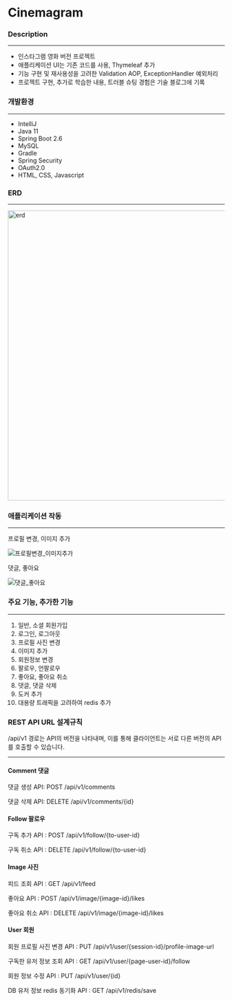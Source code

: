 # Cinemagram
### Description
***
- 인스타그램 영화 버전 프로젝트
- 애플리케이션 UI는 기존 코드를 사용, Thymeleaf 추가
- 기능 구현 및 재사용성을 고려한 Validation AOP, ExceptionHandler 예외처리
- 프로젝트 구현, 추가로 학습한 내용, 트러블 슈팅 경험은 기술 블로그에 기록

### 개발환경
***
- IntelliJ
- Java 11
- Spring Boot 2.6
- MySQL
- Gradle
- Spring Security
- OAuth2.0
- HTML, CSS, Javascript

### ERD
***
<img width="674" alt="erd" src="https://user-images.githubusercontent.com/78125105/219604377-3fd6c117-5ccd-4cc5-bebd-44e2622b9fe3.png">  

### 애플리케이션 작동
***
프로필 변경, 이미지 추가

![프로필변경_이미지추가](https://user-images.githubusercontent.com/78125105/219615464-dd3a89d1-a4b7-4171-b610-0a582720b3d7.gif)

댓글, 좋아요

![댓글_좋아요](https://user-images.githubusercontent.com/78125105/219616194-a0006734-bcb6-4e9a-8a3d-c984c91c463d.gif)


### 주요 기능, 추가한 기능
***
1. 일반, 소셜 회원가입
2. 로그인, 로그아웃
3. 프로필 사진 변경
4. 이미지 추가
5. 회원정보 변경
6. 팔로우, 언팔로우
7. 좋아요, 좋아요 취소
8. 댓글, 댓글 삭제
9. 도커 추가
10. 대용량 트래픽을 고려하여 redis 추가  


### REST API URL 설계규칙  
/api/v1 경로는 API의 버전을 나타내며, 이를 통해 클라이언트는 서로 다른 버전의 API를 호출할 수 있습니다.
***
#### Comment 댓글
댓글 생성 API: POST /api/v1/comments  

댓글 삭제 API: DELETE /api/v1/comments/{id}

#### Follow 팔로우
구독 추가 API : POST /api/v1/follow/{to-user-id}

구독 취소 API : DELETE /api/v1/follow/{to-user-id}

#### Image 사진
피드 조회 API : GET /api/v1/feed

좋아요 API : POST /api/v1/image/{image-id}/likes

좋아요 취소 API : DELETE /api/v1/image/{image-id}/likes

#### User 회원
회원 프로필 사진 변경 API : PUT /api/v1/user/{session-id}/profile-image-url

구독한 유저 정보 조회 API : GET /api/v1/user/{page-user-id}/follow

회원 정보 수정 API : PUT /api/v1/user/{id}

DB 유저 정보 redis 동기화 API : GET /api/v1/redis/save








